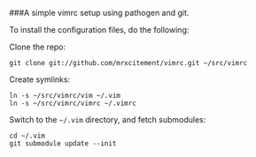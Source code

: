 ###A simple vimrc setup using pathogen and git.

To install the configuration files, do the following:

Clone the repo:

    git clone git://github.com/mrxcitement/vimrc.git ~/src/vimrc

Create symlinks:

    ln -s ~/src/vimrc/vim ~/.vim
    ln -s ~/src/vimrc/vimrc ~/.vimrc

Switch to the `~/.vim` directory, and fetch submodules:

    cd ~/.vim
    git submodule update --init
